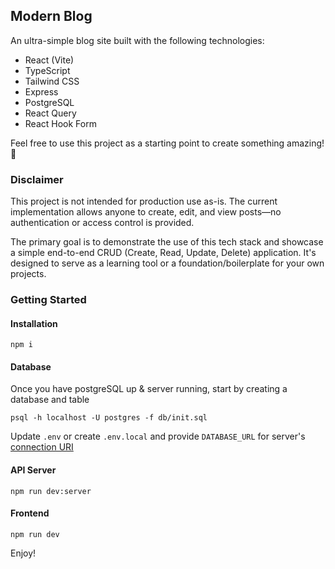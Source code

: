 ## Modern Blog

An ultra-simple blog site built with the following technologies:
 * React (Vite)
 * TypeScript
 * Tailwind CSS
 * Express
 * PostgreSQL
 * React Query
 * React Hook Form

Feel free to use this project as a starting point to create something amazing! 🚀

### Disclaimer
This project is not intended for production use as-is. The current implementation allows anyone to create, edit, and view posts—no authentication or access control is provided.

The primary goal is to demonstrate the use of this tech stack and showcase a simple end-to-end CRUD (Create, Read, Update, Delete) application. It's designed to serve as a learning tool or a foundation/boilerplate for your own projects.

### Getting Started

#### Installation

```
npm i
```

#### Database

Once you have postgreSQL up & server running, start by creating a database and table

```
psql -h localhost -U postgres -f db/init.sql
```

Update `.env` or create `.env.local` and provide `DATABASE_URL` for server's [connection URI](https://www.postgresql.org/docs/current/libpq-connect.html#LIBPQ-CONNSTRING-URIS)

#### API Server

```
npm run dev:server
```

#### Frontend

```
npm run dev
```

Enjoy!
